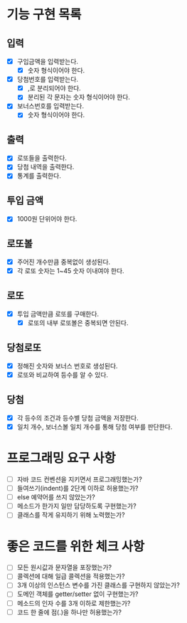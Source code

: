 # 기능 구현 목록

## 입력
- [x] 구입금액을 입력받는다.
  - [x] 숫자 형식이어야 한다.
- [x] 당첨번호를 입력받는다.
  - [x] ,로 분리되어야 한다.
  - [x] 분리된 각 문자는 숫자 형식이어야 한다.
- [x] 보너스번호를 입력받는다.
  - [x] 숫자 형식이어야 한다.

## 출력
- [x] 로또들을 출력한다.
- [x] 당첨 내역을 출력한다.
- [x] 통계를 출력한다.

## 투입 금액
- [x] 1000원 단위어야 한다.

## 로또볼
- [x] 주어진 개수만큼 중복없이 생성된다.
- [x] 각 로또 숫자는 1~45 숫자 이내여야 한다.

## 로또
- [x] 투입 금액만큼 로또를 구매한다.
  - [x] 로또의 내부 로또볼은 중복되면 안된다.

## 당첨로또
- [x] 정해진 숫자와 보너스 번호로 생성된다.
- [x] 로또와 비교하여 등수를 알 수 있다.

## 당첨
- [x] 각 등수의 조건과 등수별 당첨 금액을 저장한다.
- [x] 일치 개수, 보너스볼 일치 개수를 통해 당첨 여부를 판단한다.

# 프로그래밍 요구 사항

- [ ] 자바 코드 컨벤션을 지키면서 프로그래밍했는가?
- [ ] 들여쓰기(indent)를 2단계 이하로 허용했는가?
- [ ] else 예약어를 쓰지 않았는가?
- [ ] 메소드가 한가지 일만 담당하도록 구현했는가?
- [ ] 클래스를 작게 유지하기 위해 노력했는가?

# 좋은 코드를 위한 체크 사항

- [ ] 모든 원시값과 문자열을 포장했는가?
- [ ] 콜렉션에 대해 일급 콜렉션을 적용했는가?
- [ ] 3개 이상의 인스턴스 변수를 가진 클래스를 구현하지 않았는가?
- [ ] 도메인 객체를 getter/setter 없이 구현했는가?
- [ ] 메소드의 인자 수를 3개 이하로 제한했는가?
- [ ] 코드 한 줄에 점(.)을 하나만 허용했는가?
